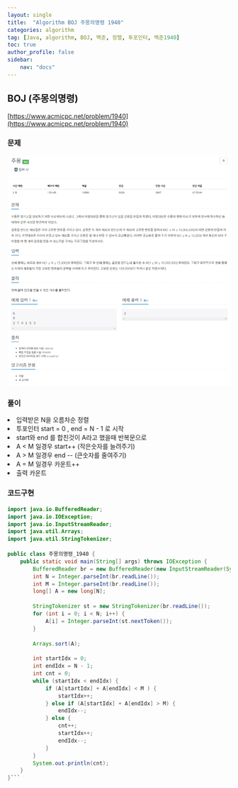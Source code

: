 ```yaml
---
layout: single
title:  "Algorithm BOJ 주몽의명령 1940"
categories: algorithm
tag: [Java, algorithm, BOJ, 백준, 정렬, 투포인터, 백준1940]
toc: true
author_profile: false
sidebar:
    nav: "docs"
---
```

## BOJ (주몽의명령)
[https://www.acmicpc.net/problem/1940](https://www.acmicpc.net/problem/1940)

### 문제
![주몽의명령](/assets/img/BOJ1940.jpg)

### 풀이
<li>입력받은 N을 오름차순 정렬</li>
<li>투포인터 start = 0 , end = N - 1 로 시작</li>
<li>start와 end 를 합친것이 A라고 했을때 반복문으로</li>
<li>A < M 일경우 start++ (작은숫자를 늘려주기)</li>
<li>A > M 일경우 end -- (큰숫자를 줄여주기)</li>
<li>A = M 일경우 카운트++</li>
<li>출력 카운트</li>

### 코드구현
```java
import java.io.BufferedReader;
import java.io.IOException;
import java.io.InputStreamReader;
import java.util.Arrays;
import java.util.StringTokenizer;

public class 주몽의명령_1940 {
    public static void main(String[] args) throws IOException {
        BufferedReader br = new BufferedReader(new InputStreamReader(System.in));
        int N = Integer.parseInt(br.readLine());
        int M = Integer.parseInt(br.readLine());
        long[] A = new long[N];

        StringTokenizer st = new StringTokenizer(br.readLine());
        for (int i = 0; i < N; i++) {
            A[i] = Integer.parseInt(st.nextToken());
        }

        Arrays.sort(A);

        int startIdx = 0;
        int endIdx = N - 1;
        int cnt = 0;
        while (startIdx < endIdx) {
            if (A[startIdx] + A[endIdx] < M ) {
                startIdx++;
            } else if (A[startIdx] + A[endIdx] > M) {
                endIdx--;
            } else {
                cnt++;
                startIdx++;
                endIdx--;
            }
        }
        System.out.println(cnt);
    }
}```
